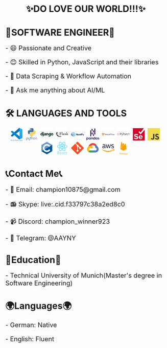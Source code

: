 <h1 align="center">
  ✨DO LOVE OUR WORLD!!!✨
</h1>

# 💎SOFTWARE ENGINEER💎

<p style="font-size: 20px;"> - 😄 Passionate and Creative</p>
<p style="font-size: 20px;"> - 😊 Skilled in Python, JavaScript and their libraries</p>
<p style="font-size: 20px;"> - 🔭 Data Scraping & Workflow Automation</p>
<p style="font-size: 20px;"> - 🔔 Ask me anything about AI/ML</p>

# :hammer_and_wrench: LANGUAGES AND TOOLS

<div align="center">
  <img src="https://github.com/devicons/devicon/blob/master/icons/vscode/vscode-original-wordmark.svg" title="VSCode" alt="VSCode" width="40" height="40"/>&nbsp;
  <img src="https://github.com/devicons/devicon/blob/master/icons/python/python-original-wordmark.svg" title="Python" alt="Python" width="40" height="40"/>&nbsp;
  <img src="https://github.com/devicons/devicon/blob/master/icons/django/django-plain-wordmark.svg" title="Django" alt="Django" width="40" height="40"/>&nbsp;
  <img src="https://github.com/devicons/devicon/blob/master/icons/flask/flask-original-wordmark.svg" title="Flask" alt="Flask" width="40" height="40"/>&nbsp;
  <img src="https://github.com/devicons/devicon/blob/master/icons/numpy/numpy-original-wordmark.svg" title="Numpy" alt="Numpy" width="40" height="40"/>&nbsp;
  <img src="https://github.com/devicons/devicon/blob/master/icons/pandas/pandas-original-wordmark.svg" title="Pandas" alt="Pandas" width="40" height="40"/>&nbsp;
  <img src="https://github.com/devicons/devicon/blob/master/icons/tensorflow/tensorflow-original-wordmark.svg" title="Tensorflow" alt="Tensorflow" width="40" height="40"/>&nbsp;
  <img src="https://github.com/devicons/devicon/blob/master/icons/pytorch/pytorch-original-wordmark.svg" title="Pytorch" alt="Pytorch" width="40" height="40"/>&nbsp;
  <img src="https://github.com/devicons/devicon/blob/master/icons/selenium/selenium-original.svg" title="Selenium" alt="Selenium" width="40" height="40"/>&nbsp;
  <img src="https://github.com/devicons/devicon/blob/master/icons/javascript/javascript-original.svg" title="JavaScript" alt="JavaScript" width="40" height="40"/>&nbsp;
  <img src="https://github.com/devicons/devicon/blob/master/icons/c/c-original.svg" title="C" alt="C" width="40" height="40"/>&nbsp;
  <img src="https://github.com/devicons/devicon/blob/master/icons/react/react-original-wordmark.svg" title="React" alt="React" width="40" height="40"/>&nbsp;
  <img src="https://github.com/devicons/devicon/blob/master/icons/git/git-original.svg" title="Git" alt="Git" width="40" height="40"/>&nbsp;
  <img src="https://github.com/devicons/devicon/blob/master/icons/googlecloud/googlecloud-original.svg" title="GoogleCloud" alt="GoogleCloud" width="40" height="40"/>&nbsp;
  <img src="https://github.com/devicons/devicon/blob/master/icons/amazonwebservices/amazonwebservices-original-wordmark.svg" title="AWS" alt="AWS" width="40" height="40"/>&nbsp;
  <img src="https://github.com/devicons/devicon/blob/master/icons/firebase/firebase-plain-wordmark.svg" title="Firebase" alt="Firebase" width="40" height="40"/>&nbsp;
</div>

# 📞Contact Me📞

<p style="font-size: 20px;"> - 📧 Email: champion10875@gmail.com</p>
<p style="font-size: 20px;"> - 📻 Skype: live:.cid.f33797c38a2ed8c0</p>
<p style="font-size: 20px;"> - 📹 Discord: champion_winner923</p>
<p style="font-size: 20px;"> - 📠 Telegram: @AAYNY</p>

# 🏫Education🏫

<p style="font-size: 20px;"> - Technical University of Munich(Master's degree in Software Engineering)</p>

# 🌍Languages🌍

<p style="font-size: 20px;"> - German: Native</p>
<p style="font-size: 20px;"> - English: Fluent</p>
